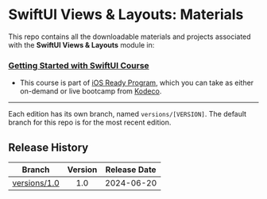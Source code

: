 # SwiftUI Views & Layouts: Materials

This repo contains all the downloadable materials and projects associated with the **SwiftUI Views & Layouts** module in:

### [Getting Started with SwiftUI Course](https://www.kodeco.com/ios/paths/getting-started-swiftui)

- This course is part of [iOS Ready Program](https://www.kodeco.com/ios/programs/ios-ready), which you can take as either on-demand or live bootcamp from [Kodeco](https://www.kodeco.com).

---

Each edition has its own branch, named `versions/[VERSION]`. The default branch for this repo is for the most recent edition.

## Release History

| Branch                                                                                  | Version | Release Date |
| --------------------------------------------------------------------------------------- |:-------:|:------------:|
| [versions/1.0](https://github.com/kodecocodes/m3-suivl-materials/tree/versions/1.0) | 1.0     | 2024-06-20   |
